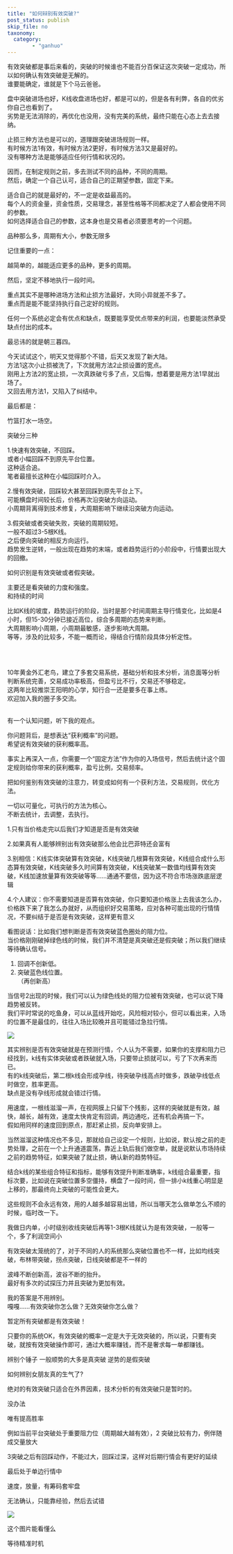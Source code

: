```yaml
---
title: "如何辩别有效突破?"
post_status: publish
skip_file: no
taxonomy:
  category:
        - "ganhuo"
---
```


有效突破都是事后来看的，突破的时候谁也不能百分百保证这次突破一定成功，所以如何确认有效突破是无解的。  
谁要能确定，谁就是下个马云爸爸。

盘中突破进场也好，K线收盘进场也好，都是可以的，但是各有利弊，各自的优劣你自己也看到了。  
劣势是无法消除的，再优化也没用，没有完美的系统，最终只能在心态上去去接纳。

止损三种方法也是可以的，道理跟突破进场规则一样。  
有时候方法1有效，有时候方法2更好，有时候方法3又是最好的。  
没有哪种方法是能够适应任何行情和状况的。

因而，在制定规则之前，多去测试不同的品种，不同的周期。  
然后，确定一个自己认可，适合自己的正期望参数，固定下来。

适合自己的就是最好的，不一定是收益最高的。  
每个人的资金量，资金性质，交易理念，甚至性格等不同都决定了人都会使用不同的参数。  
如何选择适合自己的参数，这本身也是交易者必须要思考的一个问题。

品种那么多，周期有大小，参数无限多

记住重要的一点：

越简单的，越能适应更多的品种，更多的周期。

然后，坚定不移地执行一段时间。

重点其实不是哪种进场方法和止损方法最好，大同小异就差不多了。  
重点而是能不能坚持执行自己定好的规则。

任何一个系统必定会有优点和缺点，既要能享受优点带来的利润，也要能淡然承受缺点付出的成本。

最忌讳的就是朝三暮四。

今天试试这个，明天又觉得那个不错，后天又发现了新大陆。  
方法1这次小止损被洗了，下次就用方法2止损设置的宽点。  
刚用上方法2的宽止损，一次真跌破亏多了点，又后悔，想着要是用方法1早就出场了。  
又回去用方法1，又陷入了纠结中。

最后都是：

竹篮打水一场空。

突破分三种

1.快速有效突破，不回踩。  
或者小幅回踩不到原先平台位置。  
这种适合追。  
笔者最擅长这种在小幅回踩时介入。

2.​慢有效突破，回踩较大甚至回踩到原先平台上下。  
可能横盘时间较长后，价格再次沿突破方向运动。  
小周期背离得到技术修复，大周期影响下继续沿突破方向运动。

3.假突破或者突破失败，突破的周期​较短。  
一般不超过3-5根K线。  
之后便向突破的相反方向运行。  
趋势发生逆转，一般出现在趋势的末端，或者趋势运行的小阶段中，行情要出现大的回撤。

如何识别是有效突破或者假突破。

主要还是看突破的力度和强度。  
和持续的时间

比如K线的坡度，趋势运行的阶段，当时是那个时间周期主导行情变化，比如是4小时，但15-30分钟已接近高位，综合多周期的态势来判断​。  
大周期影响小周期，小周期最敏感，逐步影响大周期。  
等等，涉及的比较多，不能一概而论，得结合行情阶段具体分析定性。  
​

​

10年黄金外汇老鸟，建立了多套交易系统，基础分析和技术分析，消息面等分析判断系统完善，交易成功率极高，但盈亏比不行，交易还不够稳定。  
这两年比较推崇王阳明的心学，知行合一还是要多在事上练。  
欢迎加入我的圈子多交流。  
​

有一个认知问题，听下我的观点。

你问题背后，是想表达“获利概率”的问题。  
希望说有效突破的获利概率高。

事实上再深入一点，你需要一个“固定方法”作为你的入场信号，然后去统计这个固定规则给你带来的获利概率，盈亏比例，交易频率。

把如何鉴别有效突破的注意力，转变成如何有一个获利方法，交易规则，优化方法。

一切以可量化，可执行的方法为核心。  
不断去统计，去调整，去执行。

1.只有当价格走完以后我们才知道是否是有效突破

2.如果真有人能够辨别出有效突破那么他会比巴菲特还会富有

3.别相信：K线实体突破算有效突破，K线突破几根算有效突破，K线组合成什么形态算有效突破，K线突破多久时间算有效突破，K线突破某一数值均线算有效突破，K线加速放量算有效突破等等......通通不要信，因为这不符合市场涨跌底层逻辑

4.个人建议：你不需要知道是否算有效突破，你只要知道价格涨上去我该怎么办，价格跌下来了我怎么办就好，从而组织好交易策略，应对各种可能出现的行情情况，不要纠结于是否是有效突破，这样更有意义

看图说话：比如我们想判断是否有效突破蓝色圈处的阻力位。  
当价格刚刚破掉绿色线的时候，我们并不清楚是真突破还是假突破；所以我们继续等待确认信号。

1. 回调不创新低。
2. 突破蓝色线位置。  
    （再创新高）
    

当信号2出现的时候，我们可以认为绿色线处的阻力位被有效突破，也可以说下降趋势被反转。  
我们平时常说的吃鱼身，可以从蓝线开始吃，风险相对较小，但可以看出来，入场的位置不是最佳的，往往入场比较晚并且可能错过急拉行情。

![](https://cdn.fendou.la/funstoutiao/2020/11/182956067.jpg)

其实辨别是否有效突破就是在预测行情，个人认为不需要，如果你的支撑和阻力已经找到，k线有实体突破或者跌破就入场，只要带止损就可以，亏了下次再来而已。  
有的k线突破后，第二根k线会形成孕线，待突破孕线高点时做多，跌破孕线低点时做空，胜率更高。  
缺点是没有孕线形成就会错过行情。

用速度，一根线滋溜一声，在视网膜上只留下个残影，这样的突破就是有效，越快，越长，越有效，速度太快肯定有回调，两边通吃，还有机会再搞一下。  
假如用同样的速度回到原点，那赶紧止损，反向单安排上。

当然滋溜这种情况也不多见，那就给自己设定一个规则，比如说，默认按之前的走势处理，之前在一个上升通道震荡，靠近上轨后我们做空单，就是说默认市场持续之前的趋势特征，如果突破了就止损，确认新的趋势特征。

结合k线的某些组合特征和指标，能够有效提升判断准确率，k线组合最重要，指标次要，比如说在突破位置多空僵持，横盘了一段时间，但一排小k线重心明显是上移的，那最终向上突破的可能性会更大。

这些规则不会永远有效，用的人越多越容易出错，所以当哪天怎么做单怎么不顺的时候，临时改一下。

我做日内单，小时级别收线突破后再等1-3根K线就认为是有效突破，一般等一个，多了利润空间小

有效突破太笼统的了，对于不同的人的系统那么突破位置也不一样，比如均线突破，布林带突破，拐点突破，日线突破都是不一样的

波峰不断创新高，波谷不断的抬升。  
最好有多次的试探压力并且突破为更加有效。

我的答案是不用辨别。  
嘎嘎……有效突破你怎么做？无效突破你怎么做？

暂定所有突破都是有效突破！

只要你的系统OK，有效突破的概率一定是大于无效突破的，所以说，只要有突破，就按有效突破操作即可，通过大概率赚钱，而不是奢求每一单都赚钱。

辨别个锤子 一般顺势的大多是真突破 逆势的是假突破

如何辨别女朋友真的生气了?

绝对的有效突破只适合在外界因素，技术分析的有效突破只是暂时的。

没办法

唯有提高胜率

例如当前平台突破处于重要阻力位（周期越大越有效），2 突破比较有力，例伴随成交量放大

3突破之后有回踩动作，不能过大，回踩过深，这样对后期行情会有更好的延续

最后处于单边行情中

速度，放量，有筹码套牢盘

无法确认，只能靠经验，然后去试错

![](https://cdn.fendou.la/funstoutiao/2020/11/190914927.jpg)

这个图片能看懂么

等待精准时机

